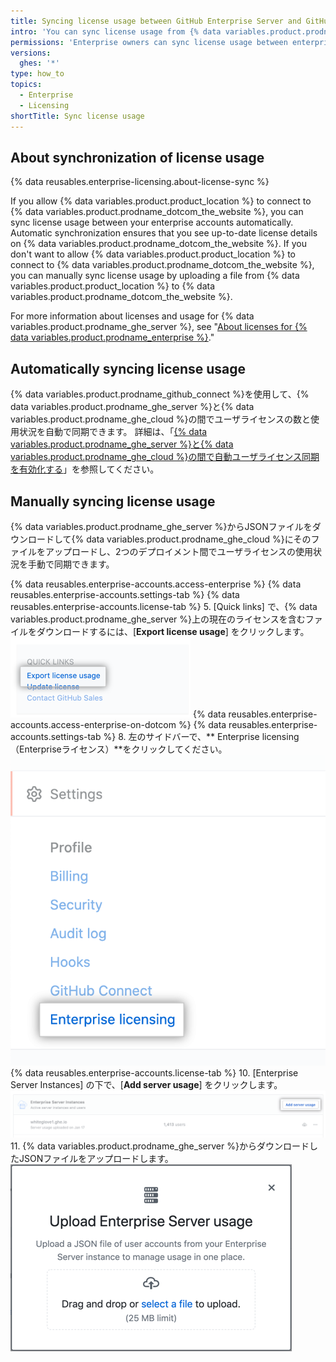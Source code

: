 ```yaml
---
title: Syncing license usage between GitHub Enterprise Server and GitHub Enterprise Cloud
intro: 'You can sync license usage from {% data variables.product.prodname_ghe_server %} to {% data variables.product.prodname_ghe_cloud %} to view all license usage across your enterprise in one place and ensure that people with accounts in both environments only consume one user license.'
permissions: 'Enterprise owners can sync license usage between enterprise accounts on {% data variables.product.prodname_ghe_server %} and {% data variables.product.prodname_ghe_cloud %}.'
versions:
  ghes: '*'
type: how_to
topics:
  - Enterprise
  - Licensing
shortTitle: Sync license usage
---
```


## About synchronization of license usage

{% data reusables.enterprise-licensing.about-license-sync %}

If you allow {% data variables.product.product_location %} to connect to {% data variables.product.prodname_dotcom_the_website %}, you can sync license usage between your enterprise accounts automatically. Automatic synchronization ensures that you see up-to-date license details on {% data variables.product.prodname_dotcom_the_website %}. If you don't want to allow {% data variables.product.product_location %} to connect to {% data variables.product.prodname_dotcom_the_website %}, you can manually sync license usage by uploading a file from {% data variables.product.product_location %} to {% data variables.product.prodname_dotcom_the_website %}.

For more information about licenses and usage for {% data variables.product.prodname_ghe_server %}, see "[About licenses for {% data variables.product.prodname_enterprise %}](/billing/managing-your-license-for-github-enterprise/about-licenses-for-github-enterprise)."

## Automatically syncing license usage

{% data variables.product.prodname_github_connect %}を使用して、{% data variables.product.prodname_ghe_server %}と{% data variables.product.prodname_ghe_cloud %}の間でユーザライセンスの数と使用状況を自動で同期できます。 詳細は、「[{% data variables.product.prodname_ghe_server %}と{% data variables.product.prodname_ghe_cloud %}の間で自動ユーザライセンス同期を有効化する](/admin/installation/enabling-automatic-user-license-sync-between-github-enterprise-server-and-github-enterprise-cloud)」を参照してください。

## Manually syncing license usage

{% data variables.product.prodname_ghe_server %}からJSONファイルをダウンロードして{% data variables.product.prodname_ghe_cloud %}にそのファイルをアップロードし、2つのデプロイメント間でユーザライセンスの使用状況を手動で同期できます。

{% data reusables.enterprise-accounts.access-enterprise %}
{% data reusables.enterprise-accounts.settings-tab %}
{% data reusables.enterprise-accounts.license-tab %}
5. [Quick links] で、{% data variables.product.prodname_ghe_server %}上の現在のライセンスを含むファイルをダウンロードするには、[**Export license usage**] をクリックします。 ![ライセンス使用状況リンクをエクスポートする](/assets/images/enterprise/business-accounts/export-license-usage-link.png)
{% data reusables.enterprise-accounts.access-enterprise-on-dotcom %}
{% data reusables.enterprise-accounts.settings-tab %}
8. 左のサイドバーで、** Enterprise licensing（Enterpriseライセンス）**をクリックしてください。 ![[Enterprise account settings] サイトバーの "Enterprise licensing"](/assets/images/help/enterprises/enterprise-licensing-tab.png)
{% data reusables.enterprise-accounts.license-tab %}
10. [Enterprise Server Instances] の下で、[**Add server usage**] をクリックします。 ![GitHub Enterprise Serversの使用状況リンクをアップロードする](/assets/images/help/business-accounts/upload-ghe-server-usage-link.png)
11. {% data variables.product.prodname_ghe_server %}からダウンロードしたJSONファイルをアップロードします。 ![アップロードするファイルをドラッグアンドドロップまたは選択する](/assets/images/help/business-accounts/upload-ghe-server-usage-file.png)
